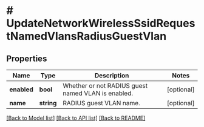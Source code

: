 # # UpdateNetworkWirelessSsidRequestNamedVlansRadiusGuestVlan

## Properties

Name | Type | Description | Notes
------------ | ------------- | ------------- | -------------
**enabled** | **bool** | Whether or not RADIUS guest named VLAN is enabled. | [optional]
**name** | **string** | RADIUS guest VLAN name. | [optional]

[[Back to Model list]](../../README.md#models) [[Back to API list]](../../README.md#endpoints) [[Back to README]](../../README.md)
